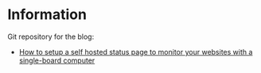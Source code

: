 # Information

Git repository for the blog:
- [How to setup a self hosted status page to monitor your websites with a single-board computer](https://linuxboards.com/how-to-setup-a-self-hosted-status-page-to-monitor-your-websites-with-a-single-board-computer/)
